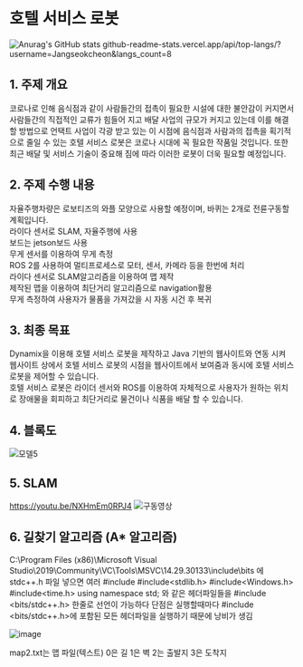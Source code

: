 # 호텔 서비스 로봇

![Anurag's GitHub stats](https://github-readme-stats.vercel.app/api?username=Jangseokcheon&show_icons=true&theme=radical)
github-readme-stats.vercel.app/api/top-langs/?username=Jangseokcheon&langs_count=8

## 1. 주제 개요

코로나로 인해 음식점과 같이 사람들간의 접촉이 필요한 시설에 대한 불안감이 커지면서 사람들간의 직접적인 교류가 힘들어 지고 배달 사업의 규모가 커지고 있는데 이를 해결할 방법으로 언택트 사업이 각광 받고 있는 이 시점에 음식점과 사람과의 접촉을 획기적으로 줄일 수 있는 호텔 서비스 로봇은 코로나 시대에 꼭 필요한 작품일 것입니다.
또한 최근 배달 및 서비스  기술이 중요해 짐에 따라 이러한 로봇이 더욱 필요할 예정입니다.

## 2. 주제 수행 내용

자율주행차량은 로보티즈의 와플 모양으로 사용할 예정이며, 바퀴는 2개로 전륜구동할 계획입니다.   
라이다 센서로 SLAM, 자율주행에 사용   
보드는 jetson보드 사용   
무게 센서를 이용하여 무게 측정   
ROS 2를 사용하여 멀티프로세스로 모터, 센서, 카메라 등을 한번에 처리   
라이다 센서로 SLAM알고리즘을 이용하여 맵 제작   
제작된 맵을 이용하여 최단거리 알고리즘으로 navigation활용   
무게 측정하여 사용자가 물품을 가져갔을 시 자동 시건 후 복귀   

## 3. 최종 목표

Dynamix을 이용해 호텔 서비스 로봇을 제작하고 Java 기반의 웹사이트와 연동 시켜 웹사이트 상에서 호텔 서비스 로봇의 시점을 웹사이트에서 보여줌과 동시에 호텔 서비스 로봇을 제어할 수 있습니다.   
호텔 서비스 로봇은 라이더 센서와 ROS를 이용하여 자체적으로 사용자가 원하는 위치로 장애물을 회피하고 최단거리로 물건이나 식품을 배달 할 수 있습니다.



## 4. 블록도

![모델5](https://user-images.githubusercontent.com/86651809/168182709-a7080309-9382-4864-9684-f8a59c6aea4e.JPG)

## 5. SLAM

https://youtu.be/NXHmEm0RPJ4
![구동영상](https://user-images.githubusercontent.com/86651809/168182858-f9d4e4ed-2b60-4e79-9b6c-3dd1c67ca7b1.JPG)

## 6. 길찾기 알고리즘 (A* 알고리즘)

C:\Program Files (x86)\Microsoft Visual Studio\2019\Community\VC\Tools\MSVC\14.29.30133\include\bits
에 stdc++.h 파일 넣으면 여러 
#include <iostream> 
#include<stdlib.h>
#include<Windows.h>
#include<time.h>
using namespace std; 
와 같은 헤더파일들을 #include <bits/stdc++.h> 한줄로 선언이 가능하다 단점은 실행할때마다  #include <bits/stdc++.h>에 포함된 모든 헤더파일을 실행하기 때문에 낭비가 생김
  

 ![image](https://user-images.githubusercontent.com/86651809/166835749-57b852b7-eff5-48be-adc5-5f8aa59d3883.png)
 
  
  
 map2.txt는 맵 파일(텍스트) 0은 길 1은 벽 2는 출발지 3은 도착지
